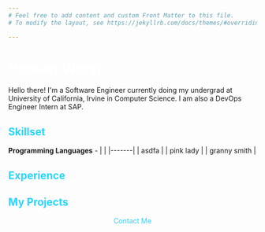 ```yaml
---
# Feel free to add content and custom Front Matter to this file.
# To modify the layout, see https://jekyllrb.com/docs/themes/#overriding-theme-defaults

---
```


# <span style="color:white">Hassan Warsi</span>

Hello there! I'm a Software Engineer currently doing my undergrad at University of California, Irvine in Computer Science.  I am also a DevOps Engineer Intern at SAP.

## <span style="color:#29d4ff">Skillset</span>

**Programming Languages** - 
|       |
|-------|
| asdfa |
| pink lady |
| granny smith |


## <span style="color:#29d4ff">Experience</span>



## <span style="color:#29d4ff">My Projects</span>



<div align="center"> <span style="color:#29d4ff">Contact Me</span></div>






